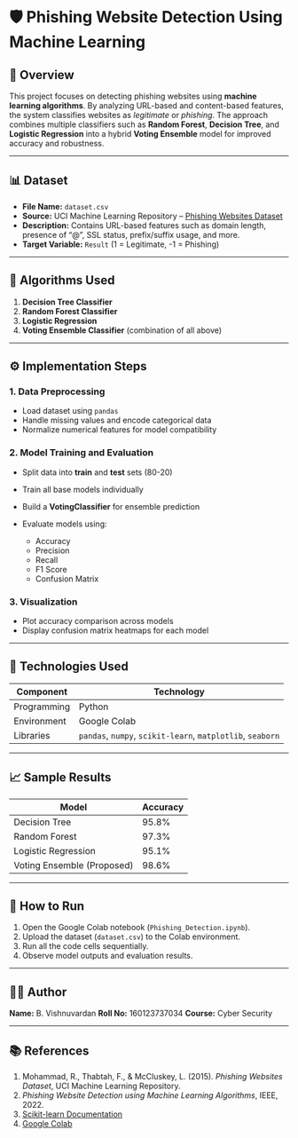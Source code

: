 # 🛡️ Phishing Website Detection Using Machine Learning

## 📘 Overview

This project focuses on detecting phishing websites using **machine learning algorithms**. By analyzing URL-based and content-based features, the system classifies websites as *legitimate* or *phishing*.
The approach combines multiple classifiers such as **Random Forest**, **Decision Tree**, and **Logistic Regression** into a hybrid **Voting Ensemble** model for improved accuracy and robustness.

---

## 📊 Dataset

* **File Name:** `dataset.csv`
* **Source:** UCI Machine Learning Repository – [Phishing Websites Dataset](https://archive.ics.uci.edu/ml/datasets/phishing+websites)
* **Description:** Contains URL-based features such as domain length, presence of “@”, SSL status, prefix/suffix usage, and more.
* **Target Variable:** `Result` (1 = Legitimate, -1 = Phishing)

---

## 🧠 Algorithms Used

1. **Decision Tree Classifier**
2. **Random Forest Classifier**
3. **Logistic Regression**
4. **Voting Ensemble Classifier** (combination of all above)

---

## ⚙️ Implementation Steps

### 1. Data Preprocessing

* Load dataset using `pandas`
* Handle missing values and encode categorical data
* Normalize numerical features for model compatibility

### 2. Model Training and Evaluation

* Split data into **train** and **test** sets (80-20)
* Train all base models individually
* Build a **VotingClassifier** for ensemble prediction
* Evaluate models using:

  * Accuracy
  * Precision
  * Recall
  * F1 Score
  * Confusion Matrix

### 3. Visualization

* Plot accuracy comparison across models
* Display confusion matrix heatmaps for each model

---

## 🧩 Technologies Used

| Component   | Technology                                                 |
| ----------- | ---------------------------------------------------------- |
| Programming | Python                                                     |
| Environment | Google Colab                                               |
| Libraries   | `pandas`, `numpy`, `scikit-learn`, `matplotlib`, `seaborn` |

---

## 📈 Sample Results

| Model                      | Accuracy |
| -------------------------- | -------- |
| Decision Tree              | 95.8%    |
| Random Forest              | 97.3%    |
| Logistic Regression        | 95.1%    |
| Voting Ensemble (Proposed) | 98.6%    |

---

## 🚀 How to Run

1. Open the Google Colab notebook (`Phishing_Detection.ipynb`).
2. Upload the dataset (`dataset.csv`) to the Colab environment.
3. Run all the code cells sequentially.
4. Observe model outputs and evaluation results.

---


## 👨‍💻 Author

**Name:** B. Vishnuvardan
**Roll No:** 160123737034
**Course:** Cyber Security

---

## 📚 References

1. Mohammad, R., Thabtah, F., & McCluskey, L. (2015). *Phishing Websites Dataset*, UCI Machine Learning Repository.
2. *Phishing Website Detection using Machine Learning Algorithms*, IEEE, 2022.
3. [Scikit-learn Documentation](https://scikit-learn.org/)
4. [Google Colab](https://colab.research.google.com/)
